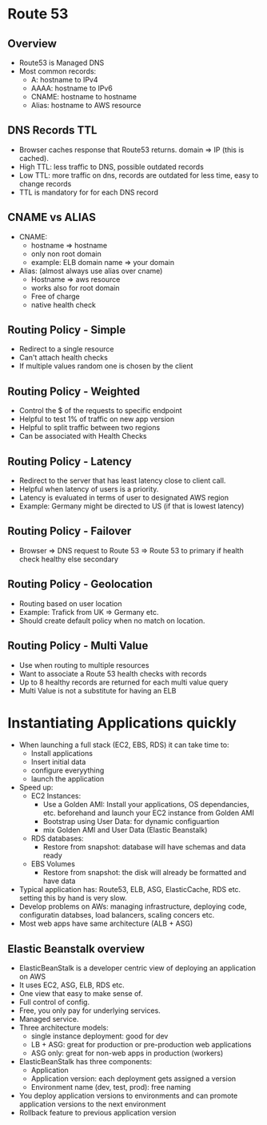 # Route 53

## Overview

- Route53 is Managed DNS
- Most common records:
  - A: hostname to IPv4
  - AAAA: hostname to IPv6
  - CNAME: hostname to hostname
  - Alias: hostname to AWS resource

## DNS Records TTL

- Browser caches response that Route53 returns. domain => IP (this is cached).
- High TTL: less traffic to DNS, possible outdated records
- Low TTL: more traffic on dns, records are outdated for less time, easy to change records
- TTL is mandatory for for each DNS record

## CNAME vs ALIAS

- CNAME:
  - hostname => hostname
  - only non root domain
  - example: ELB domain name => your domain
- Alias: (almost always use alias over cname)
  - Hostname => aws resource
  - works also for root domain
  - Free of charge
  - native health check

## Routing Policy - Simple

- Redirect to a single resource
- Can't attach health checks
- If multiple values random one is chosen by the client

## Routing Policy - Weighted

- Control the \$ of the requests to specific endpoint
- Helpful to test 1% of traffic on new app version
- Helpful to split traffic between two regions
- Can be associated with Health Checks

## Routing Policy - Latency

- Redirect to the server that has least latency close to client call.
- Helpful when latency of users is a priority.
- Latency is evaluated in terms of user to designated AWS region
- Example: Germany might be directed to US (if that is lowest latency)

## Routing Policy - Failover

- Browser => DNS request to Route 53 => Route 53 to primary if health check healthy else secondary

## Routing Policy - Geolocation

- Routing based on user location
- Example: Trafick from UK => Germany etc.
- Should create default policy when no match on location.

## Routing Policy - Multi Value

- Use when routing to multiple resources
- Want to associate a Route 53 health checks with records
- Up to 8 healthy records are returned for each multi value query
- Multi Value is not a substitute for having an ELB

# Instantiating Applications quickly

- When launching a full stack (EC2, EBS, RDS) it can take time to:
  - Install applications
  - Insert initial data
  - configure everyything
  - launch the application
- Speed up:
  - EC2 Instances:
    - Use a Golden AMI: Install your applications, OS dependancies, etc. beforehand and launch your EC2 instance from Golden AMI
    - Bootstrap using User Data: for dynamic configuartion
    - mix Golden AMI and User Data (Elastic Beanstalk)
  - RDS databases:
    - Restore from snapshot: database will have schemas and data ready
  - EBS Volumes
    - Restore from snapshot: the disk will already be formatted and have data
- Typical application has: Route53, ELB, ASG, ElasticCache, RDS etc. setting this by hand is very slow.
- Develop problems on AWs: managing infrastructure, deploying code, configuratin databses, load balancers, scaling concers etc.
- Most web apps have same architecture (ALB + ASG)

## Elastic Beanstalk overview

- ElasticBeanStalk is a developer centric view of deploying an application on AWS
- It uses EC2, ASG, ELB, RDS etc.
- One view that easy to make sense of.
- Full control of config.
- Free, you only pay for underlying services.
- Managed service.
- Three architecture models:
  - single instance deployment: good for dev
  - LB + ASG: great for production or pre-production web applications
  - ASG only: great for non-web apps in production (workers)
- ElasticBeanStalk has three components:
  - Application
  - Application version: each deployment gets assigned a version
  - Environment name (dev, test, prod): free naming
- You deploy application versions to environments and can promote application versions to the next environment
- Rollback feature to previous application version
